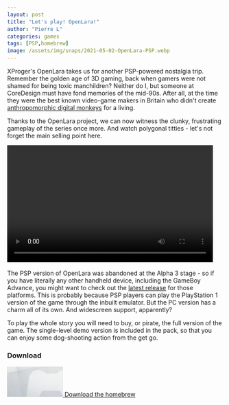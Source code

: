 ```yaml
---
layout: post
title: "Let's play! OpenLara!"
author: "Pierre L"
categories: games
tags: [PSP,homebrew]
image: /assets/img/snaps/2021-05-02-OpenLara-PSP.webp
---
```


XProger's OpenLara takes us for another PSP-powered nostalgia trip. Remember the golden age of 3D gaming, back when gamers were not shamed for being toxic manchildren? Neither do I, but someone at CoreDesign must have fond memories of the mid-90s. After all, at the time they were the best known video-game makers in Britain who didn't create [anthropomorphic digital monkeys](https://en.wikipedia.org/wiki/Donkey_Kong_Country) for a living.

Thanks to the OpenLara project, we can now witness the clunky, frustrating gameplay of the series once more. And watch polygonal titties - let's not forget the main selling point here.

<video class="center" width="480" height="272" controls>
	<source type="video/mp4" src="https://github.com/PSP-Archive/PSP-Archive.github.io/raw/gh-pages/assets/video/2021-05-02-OpenLara-PSP.mp4">
</video>

The PSP version of OpenLara was abandoned at the Alpha 3 stage - so if you have literally any other handheld device, including the GameBoy Advance, you might want to check out the [latest release](https://github.com/XProger/OpenLara/releases/tag/latest) for those platforms. This is probably because PSP players can play the PlayStation 1 version of the game through the inbuilt emulator. But the PC version has a charm all of its own. And widescreen support, apparently?

To play the whole story you will need to buy, or pirate, the full version of the game. The single-level demo version is included in the pack, so that you can enjoy some dog-shooting action from the get go.

### Download

<p class="download-btn">
    <a href="https://archive.org/download/open-lara.-7z/OpenLara.7z">
	<img border="0" alt="Download the homebrew" src="/assets/img/icon0/icon0_missing.webp" width="130" height="70">
	Download the homebrew
	</a>
</p>
